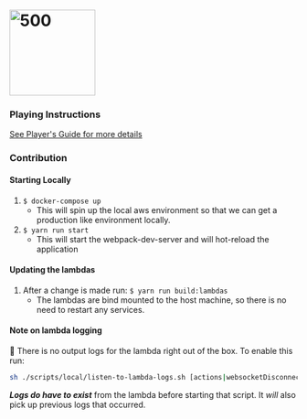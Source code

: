 # <img src="https://user-images.githubusercontent.com/13893942/74079704-aceead80-4a00-11ea-90ce-a1235973518c.png" width="150" alt="500"/>

### Playing Instructions

[See Player's Guide for more details](https://github.com/kirbyjs/500/blob/master/docs/PLAYERS_GUIDE.md)

### Contribution
#### Starting Locally

1. `$ docker-compose up`
    - This will spin up the local aws environment so that we can get a production like environment locally.
1. `$ yarn run start`
    - This will start the webpack-dev-server and will hot-reload the application

#### Updating the lambdas
1. After a change is made run: `$ yarn run build:lambdas`
    - The lambdas are bind mounted to the host machine, so there is no need to restart any services.

#### Note on lambda logging
:notebook: There is no output logs for the lambda right out of the box. To enable this run: 

```bash
sh ./scripts/local/listen-to-lambda-logs.sh [actions|websocketDisconnection] # Note "actions" or "websocket" are the lambdas that exist in this repo. 
```

***Logs do have to exist*** from the lambda before starting that script. It _will_ also pick up previous logs that occurred. 
